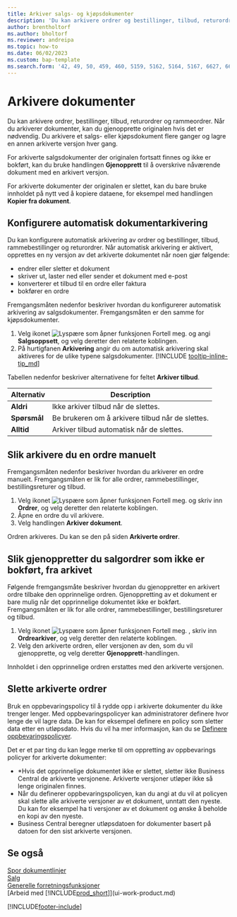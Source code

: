 ```yaml
---
title: Arkiver salgs- og kjøpsdokumenter
description: 'Du kan arkivere ordrer og bestillinger, tilbud, returordrer og rammeordrer og gjenopprette originalene hvis du vil det.'
author: brentholtorf
ms.author: bholtorf
ms.reviewer: andreipa
ms.topic: how-to
ms.date: 06/02/2023
ms.custom: bap-template
ms.search.form: '42, 49, 50, 459, 460, 5159, 5162, 5164, 5167, 6627, 6630, 6644, 9305, 9306, 9346, 9347, 9348, 9349'
---
```

# <a name="archive-documents"></a>Arkivere dokumenter

Du kan arkivere ordrer, bestillinger, tilbud, returordrer og rammeordrer. Når du arkiverer dokumenter, kan du gjenopprette originalen hvis det er nødvendig. Du arkivere et salgs- eller kjøpsdokument flere ganger og lagre en annen arkiverte versjon hver gang.

For arkiverte salgsdokumenter der originalen fortsatt finnes og ikke er bokført, kan du bruke handlingen **Gjenopprett** til å overskrive nåværende dokument med en arkivert versjon.

For arkiverte dokumenter der originalen er slettet, kan du bare bruke innholdet på nytt ved å kopiere dataene, for eksempel med handlingen **Kopier fra dokument**.  

## <a name="to-set-up-automatic-document-archiving"></a>Konfigurere automatisk dokumentarkivering

Du kan konfigurere automatisk arkivering av ordrer og bestillinger, tilbud, rammebestillinger og returordrer. Når automatisk arkivering er aktivert, opprettes en ny versjon av det arkiverte dokumentet når noen gjør følgende:

* endrer eller sletter et dokument
* skriver ut, laster ned eller sender et dokument med e-post
* konverterer et tilbud til en ordre eller faktura
* bokfører en ordre

Fremgangsmåten nedenfor beskriver hvordan du konfigurerer automatisk arkivering av salgsdokumenter. Fremgangsmåten er den samme for kjøpsdokumenter.

1. Velg ikonet ![Lyspære som åpner funksjonen Fortell meg.](media/ui-search/search_small.png "Fortell hva du vil gjøre") og angi **Salgsoppsett**, og velg deretter den relaterte koblingen.
2. På hurtigfanen **Arkivering** angir du om automatisk arkivering skal aktiveres for de ulike typene salgsdokumenter. [!INCLUDE [tooltip-inline-tip_md](includes/tooltip-inline-tip_md.md)]

Tabellen nedenfor beskriver alternativene for feltet **Arkiver tilbud**.

|Alternativ|Description|
|------|-----------|
|**Aldri**| Ikke arkiver tilbud når de slettes.|
|**Spørsmål**|Be brukeren om å arkivere tilbud når de slettes.|
|**Alltid**|Arkiver tilbud automatisk når de slettes.|

## <a name="to-manually-archive-a-sales-order"></a>Slik arkivere du en ordre manuelt

Fremgangsmåten nedenfor beskriver hvordan du arkiverer en ordre manuelt. Fremgangsmåten er lik for alle ordrer, rammebestillinger, bestillingsreturer og tilbud.

1. Velg ikonet ![Lyspære som åpner funksjonen Fortell meg.](media/ui-search/search_small.png "Fortell hva du vil gjøre") og skriv inn **Ordrer**, og velg deretter den relaterte koblingen.  
2. Åpne en ordre du vil arkivere.  
3. Velg handlingen **Arkiver dokument**.

Ordren arkiveres. Du kan se den på siden **Arkiverte ordrer**.

## <a name="to-restore-a-non-posted-sales-order-from-the-archive"></a>Slik gjenoppretter du salgordrer som ikke er bokført, fra arkivet

Følgende fremgangsmåte beskriver hvordan du gjenoppretter en arkivert ordre tilbake den opprinnelige ordren. Gjenoppretting av et dokument er bare mulig når det opprinnelige dokumentet ikke er bokført. Fremgangsmåten er lik for alle ordrer, rammebestillinger, bestillingsreturer og tilbud.

1. Velg ikonet ![Lyspære som åpner funksjonen Fortell meg.](media/ui-search/search_small.png "Fortell hva du vil gjøre") , skriv inn **Ordrearkiver**, og velg deretter den relaterte koblingen.
2. Velg den arkiverte ordren, eller versjonen av den, som du vil gjenopprette, og velg deretter **Gjenopprett**-handlingen.  

Innholdet i den opprinnelige ordren erstattes med den arkiverte versjonen.

## <a name="to-delete-archived-sales-orders"></a>Slette arkiverte ordrer

Bruk en oppbevaringspolicy til å rydde opp i arkiverte dokumenter du ikke trenger lenger. Med oppbevaringspolicyer kan administratorer definere hvor lenge de vil lagre data. De kan for eksempel definere en policy som sletter data etter en utløpsdato. Hvis du vil ha mer informasjon, kan du se [Definere oppbevaringspolicyer](admin-data-retention-policies.md).

Det er et par ting du kan legge merke til om oppretting av oppbevarings policyer for arkiverte dokumenter:

* *Hvis det opprinnelige dokumentet ikke er slettet, sletter ikke Business Central de arkiverte versjonene. Arkiverte versjoner utløper ikke så lenge originalen finnes.
* Når du definerer oppbevaringspolicyen, kan du angi at du vil at policyen skal slette alle arkiverte versjoner av et dokument, unntatt den nyeste. Du kan for eksempel ha ti versjoner av et dokument og ønske å beholde en kopi av den nyeste. 
* Business Central beregner utløpsdatoen for dokumenter basert på datoen for den sist arkiverte versjonen.

## <a name="see-also"></a>Se også

[Spor dokumentlinjer](across-how-to-track-document-lines.md)  
[Salg](sales-manage-sales.md)  
[Generelle forretningsfunksjoner](ui-across-business-areas.md)  
[Arbeid med [!INCLUDE[prod_short](includes/prod_short.md)]](ui-work-product.md)

[!INCLUDE[footer-include](includes/footer-banner.md)]
